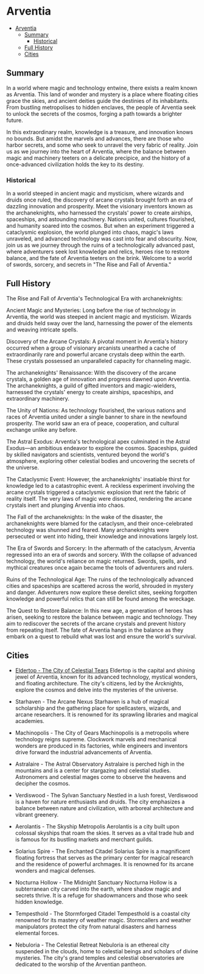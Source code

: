 # Arventia

- [Arventia](#arventia)
  - [Summary](#summary)
    - [Historical](#historical)
  - [Full History](#full-history)
  - [Cities](#cities)

## Summary

In a world where magic and technology entwine, there exists a realm known as Arventia. This land of wonder and mystery is a place where floating cities grace the skies, and ancient deities guide the destinies of its inhabitants. From bustling metropolises to hidden enclaves, the people of Arventia seek to unlock the secrets of the cosmos, forging a path towards a brighter future.

In this extraordinary realm, knowledge is a treasure, and innovation knows no bounds. But amidst the marvels and advances, there are those who harbor secrets, and some who seek to unravel the very fabric of reality. Join us as we journey into the heart of Arventia, where the balance between magic and machinery teeters on a delicate precipice, and the history of a once-advanced civilization holds the key to its destiny.

### Historical

In a world steeped in ancient magic and mysticism, where wizards and druids once ruled, the discovery of arcane crystals brought forth an era of dazzling innovation and prosperity. Meet the visionary inventors known as the archaneknights, who harnessed the crystals' power to create airships, spaceships, and astounding machinery. Nations united, cultures flourished, and humanity soared into the cosmos. But when an experiment triggered a cataclysmic explosion, the world plunged into chaos, magic's laws unraveled, and advanced technology was cast into fear and obscurity. Now, join us as we journey through the ruins of a technologically advanced past, where adventurers seek lost knowledge and relics, heroes rise to restore balance, and the fate of Arventia teeters on the brink. Welcome to a world of swords, sorcery, and secrets in "The Rise and Fall of Arventia." 

## Full History

The Rise and Fall of Arventia's Technological Era with archaneknights:

Ancient Magic and Mysteries: Long before the rise of technology in Arventia, the world was steeped in ancient magic and mysticism. Wizards and druids held sway over the land, harnessing the power of the elements and weaving intricate spells.

Discovery of the Arcane Crystals: A pivotal moment in Arventia's history occurred when a group of visionary arcanists unearthed a cache of extraordinarily rare and powerful arcane crystals deep within the earth. These crystals possessed an unparalleled capacity for channeling magic.

The archaneknights' Renaissance: With the discovery of the arcane crystals, a golden age of innovation and progress dawned upon Arventia. The archaneknights, a guild of gifted inventors and magic-wielders, harnessed the crystals' energy to create airships, spaceships, and extraordinary machinery.

The Unity of Nations: As technology flourished, the various nations and races of Arventia united under a single banner to share in the newfound prosperity. The world saw an era of peace, cooperation, and cultural exchange unlike any before.

The Astral Exodus: Arventia's technological apex culminated in the Astral Exodus—an ambitious endeavor to explore the cosmos. Spaceships, guided by skilled navigators and scientists, ventured beyond the world's atmosphere, exploring other celestial bodies and uncovering the secrets of the universe.

The Cataclysmic Event: However, the archaneknights' insatiable thirst for knowledge led to a catastrophic event. A reckless experiment involving the arcane crystals triggered a cataclysmic explosion that rent the fabric of reality itself. The very laws of magic were disrupted, rendering the arcane crystals inert and plunging Arventia into chaos.

The Fall of the archaneknights: In the wake of the disaster, the archaneknights were blamed for the cataclysm, and their once-celebrated technology was shunned and feared. Many archaneknights were persecuted or went into hiding, their knowledge and innovations largely lost.

The Era of Swords and Sorcery: In the aftermath of the cataclysm, Arventia regressed into an era of swords and sorcery. With the collapse of advanced technology, the world's reliance on magic returned. Swords, spells, and mythical creatures once again became the tools of adventurers and rulers.

Ruins of the Technological Age: The ruins of the technologically advanced cities and spaceships are scattered across the world, shrouded in mystery and danger. Adventurers now explore these derelict sites, seeking forgotten knowledge and powerful relics that can still be found among the wreckage.

The Quest to Restore Balance: In this new age, a generation of heroes has arisen, seeking to restore the balance between magic and technology. They aim to rediscover the secrets of the arcane crystals and prevent history from repeating itself. The fate of Arventia hangs in the balance as they embark on a quest to rebuild what was lost and ensure the world's survival.


## Cities

- [Eldertop - The City of Celestial Tears](https://github.com/mspencedm/Arventia/blob/main/Locations/Eldertop.md)
Eldertop is the capital and shining jewel of Arventia, known for its advanced technology, mystical wonders, and floating architecture. The city's citizens, led by the Arcknights, explore the cosmos and delve into the mysteries of the universe.

- Starhaven - The Arcane Nexus
Starhaven is a hub of magical scholarship and the gathering place for spellcasters, wizards, and arcane researchers. It is renowned for its sprawling libraries and magical academies.

- Machinopolis - The City of Gears
Machinopolis is a metropolis where technology reigns supreme. Clockwork marvels and mechanical wonders are produced in its factories, while engineers and inventors drive forward the industrial advancements of Arventia.

- Astralaire - The Astral Observatory
Astralaire is perched high in the mountains and is a center for stargazing and celestial studies. Astronomers and celestial mages come to observe the heavens and decipher the cosmos.

- Verdiswood - The Sylvan Sanctuary
Nestled in a lush forest, Verdiswood is a haven for nature enthusiasts and druids. The city emphasizes a balance between nature and civilization, with arboreal architecture and vibrant greenery.

- Aerolantis - The Skyship Metropolis
Aerolantis is a city built upon colossal skyships that roam the skies. It serves as a vital trade hub and is famous for its bustling markets and merchant guilds.

- Solarius Spire - The Enchanted Citadel
Solarius Spire is a magnificent floating fortress that serves as the primary center for magical research and the residence of powerful archmages. It is renowned for its arcane wonders and magical defenses.

- Nocturna Hollow - The Midnight Sanctuary
Nocturna Hollow is a subterranean city carved into the earth, where shadow magic and secrets thrive. It is a refuge for shadowmancers and those who seek hidden knowledge.

- Tempesthold - The Stormforged Citadel
Tempesthold is a coastal city renowned for its mastery of weather magic. Stormcallers and weather manipulators protect the city from natural disasters and harness elemental forces.

- Nebuloria - The Celestial Retreat
Nebuloria is an ethereal city suspended in the clouds, home to celestial beings and scholars of divine mysteries. The city's grand temples and celestial observatories are dedicated to the worship of the Arventian pantheon.

